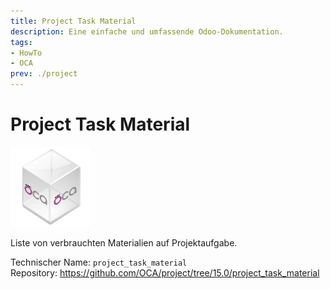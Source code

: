 ```yaml
---
title: Project Task Material
description: Eine einfache und umfassende Odoo-Dokumentation.
tags:
- HowTo
- OCA
prev: ./project
---
```

# Project Task Material
![icon_oca_app](assets/icon_oca_app.png)

Liste von verbrauchten Materialien auf Projektaufgabe.

Technischer Name: `project_task_material`\
Repository: <https://github.com/OCA/project/tree/15.0/project_task_material>
